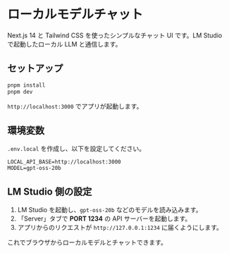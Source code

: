 # ローカルモデルチャット

Next.js 14 と Tailwind CSS を使ったシンプルなチャット UI です。LM Studio で起動したローカル LLM と通信します。

## セットアップ

```bash
pnpm install
pnpm dev
```

`http://localhost:3000` でアプリが起動します。

## 環境変数

`.env.local` を作成し、以下を設定してください。

```
LOCAL_API_BASE=http://localhost:3000
MODEL=gpt-oss-20b
```

## LM Studio 側の設定
1. LM Studio を起動し、`gpt-oss-20b` などのモデルを読み込みます。
2. 「Server」タブで **PORT 1234** の API サーバーを起動します。
3. アプリからのリクエストが `http://127.0.0.1:1234` に届くようにします。

これでブラウザからローカルモデルとチャットできます。
